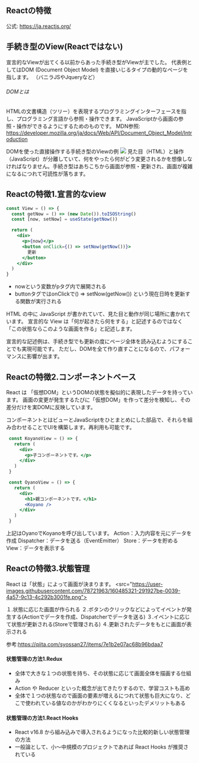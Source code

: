## Reactの特徴
公式: https://ja.reactjs.org/

## 手続き型のView(Reactではない)
宣言的なViewが出てくる以前からあった手続き型がViewが主でした。
代表例としてはDOM (Document Object Model) を直接いじるタイプの動的なページを指します。
（バニラJSやJqueryなど）

###### DOMとは
HTMLの文書構造（ツリー）を表現するプログラミングインターフェースを指し、プログラミング言語から参照・操作できます。
JavaScriptから画面の参照・操作ができるようにするためのものです。
MDN参照: https://developer.mozilla.org/ja/docs/Web/API/Document_Object_Model/Introduction

DOMを使った直接操作する手続き型のViewの例
<img src="https://i.gyazo.com/9284dbac092ceed522d6344724361cc2.png">
見た目（HTML）と操作（JavaScript）が分離していて、何をやったら何がどう変更されるかを想像しなければなりません。手続き型はあちこちから画面が参照・更新され、画面が複雑になるにつれて可読性が落ちます。

## Reactの特徴1.宣言的なview
```jsx
const View = () => {
  const getNow = () => (new Date()).toISOString()
  const [now, setNow] = useState(getNow())

  return (
    <div>
      <p>{now}</p>
      <button onClick={() => setNow(getNow())}>
        更新
      </button>
    </div>
  )
}
```
- nowという変数がpタグ内で展開される
- buttonタグではonClickで() => setNow(getNow()) という現在日時を更新する関数が実行される

HTML の中に JavaScript が書かれていて、見た目と動作が同じ場所に書かれています。
宣言的な View は「何が起きたら何をする」と記述するのではなく「この状態ならこのような画面を作る」と記述します。

宣言的な記述例は、手続き型でも更新の度にページ全体を読み込むようにすることでも実現可能です。
ただし、DOMを全て作り直すことになるので、パフォーマンスに影響が出ます。

## Reactの特徴2.コンポーネントベース
React は 「仮想DOM」というDOMの状態を擬似的に表現したデータを持っています。
画面の変更が発生するたびに「仮想DOM」を作って差分を検知し、その差分だけを実DOMに反映しています。

コンポーネントとはビューとJavaScriptをひとまとめにした部品で、それらを組み合わせることでUIを構築します。再利用も可能です。

```jsx
 const KoyanoView = () => {
   return (
     <div>
       <p>子コンポーネントです。</p>
     </div>
   )
 }
```
```jsx
 const OyanoView = () => {
   return (
     <div>
       <h1>親コンポーネントです。</h1>
       <Koyano />
     </div>
   )
 }
```
上記はOyanoでKoyanoを呼び出しています。
Action：入力内容を元にデータを作成
Dispatcher：データを送る（EventEmitter）
Store：データを貯める
View：データを表示する

## Reactの特徴3.状態管理
React は「状態」によって画面が決まります。
<src="https://user-images.githubusercontent.com/78721963/160485321-291927be-0039-4a57-9c13-4c292b3001fe.png">

１.状態に応じた画面が作られる
２.ボタンのクリックなどによってイベントが発生する(Actionでデータを作成、Dispatcherでデータを送る)
３.イベントに応じて状態が更新される(Storeで管理される)
４.更新されたデータをもとに画面が表示される

参考:https://qiita.com/syossan27/items/7e1b2e07ac68b96bdaa7

#### 状態管理の方法1.Redux
- 全体で大きな１つの状態を持ち、その状態に応じて画面全体を描画する仕組み
- Action や Reducer といった概念が出てきたりするので、学習コストも高め
- 全体で１つの状態なので画面の要素が増えるにつれて状態も巨大になり、どこで使われている値なのかがわかりにくくなるといったデメリットもある

#### 状態管理の方法1.React Hooks
- React v16.8 から組み込みで導入されるようになった比較的新しい状態管理の方法
- 一般論として、小〜中規模のプロジェクトであれば React Hooks が推奨されている
